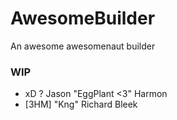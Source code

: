AwesomeBuilder
==============

An awesome awesomenaut builder

### WIP ###

- xD ? Jason "EggPlant <3" Harmon
- [3HM] "Kng" Richard Bleek
